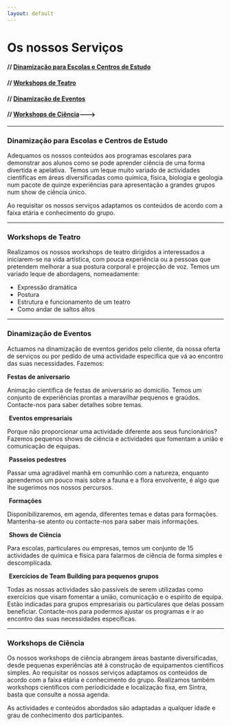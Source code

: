 ```yaml
---
layout: default
---
```


# Os nossos Serviços

#### // <a href="#Dinamização para Escolas e Centros de Estudo">Dinamização para Escolas e Centros de Estudo</a>
#### // <a href="#Workshops de Teatro">Workshops de Teatro</a>
#### // <a href="#Dinamização de Eventos">Dinamização de Eventos</a>
#### // <a href="#Workshops de Ciência">Workshops de Ciência</a>--->

***

<h3 id="Dinamização para Escolas e Centros de Estudo">Dinamização para Escolas e Centros de Estudo</h3>

Adequamos os nossos conteúdos aos programas escolares para demonstrar aos alunos como se pode aprender ciência de uma forma divertida e apelativa.
​
Temos um leque muito variado de actividades cientificas em áreas diversificadas como química, física, biologia e geologia num pacote de quinze experiências para apresentação a grandes grupos num show de ciência único.

Ao requisitar os nossos serviços adaptamos os conteúdos de acordo com a faixa etária e conhecimento do grupo.

***

<h3 id="Workshops de Teatro">Workshops de Teatro</h3>

Realizamos os nossos workshops de teatro dirigidos a interessados a iniciarem-se na vida artística, com pouca experiência ou a pessoas que pretendem melhorar a sua postura corporal e projecção de voz. Temos um variado leque de abordagens, nomeadamente:

- Expressão dramática
- Postura
- Estrutura e funcionamento de um teatro
- Como andar de saltos altos

***

<h3 id="Dinamização de Eventos">Dinamização de Eventos</h3>

Actuamos na dinamização de eventos geridos pelo cliente, da nossa oferta de serviços ou por pedido de uma actividade especifica que vá ao encontro das suas necessidades. Fazemos:


**Festas de aniversario**

Animação científica de festas de aniversário ao domicilio. Temos um conjunto de experiências prontas a maravilhar pequenos e graúdos. Contacte-nos para saber detalhes sobre temas.

​
**Eventos empresariais**

Porque não proporcionar uma actividade diferente aos seus funcionários? Fazemos pequenos shows de ciência e actividades que fomentam a união e comunicação de equipas.

​
**Passeios pedestres**

Passar uma agradável manhã em comunhão com a natureza, enquanto aprendemos um pouco mais sobre a fauna e a flora envolvente, é algo que lhe sugerimos nos nossos percursos.

​
**Formações**

Disponibilizaremos, em agenda, diferentes temas e datas para formações. Mantenha-se atento ou contacte-nos para saber mais informações.

​
**Shows de Ciência**

Para escolas, particulares ou empresas, temos um conjunto de 15 actividades de química e física para falarmos de ciência de forma simples e descomplicada.

​
**Exercícios de Team Building para pequenos grupos**


Todas as nossas actividades são passiveis de serem utilizadas como exercícios que visam fomentar a união, comunicação e o espírito de equipa. Estão indicadas para grupos empresariais ou particulares que delas possam beneficiar. Contacte-nos para podermos ajustar os programas e ir ao encontro das suas necessidades específicas.

***

<h3 id="Workshops de Ciência">Workshops de Ciência</h3>

Os nossos workshops de ciência abrangem áreas bastante diversificadas, desde pequenas experiências até à construção de equipamentos científicos simples. Ao requisitar os nossos serviços adaptamos os conteúdos de acordo com a faixa etária e conhecimento do grupo.
Realizamos também workshops científicos com periodicidade e localização fixa, em Sintra, basta que consulte a nossa agenda.

As actividades e conteúdos abordados são adaptadas a qualquer idade e grau de conhecimento dos participantes.
